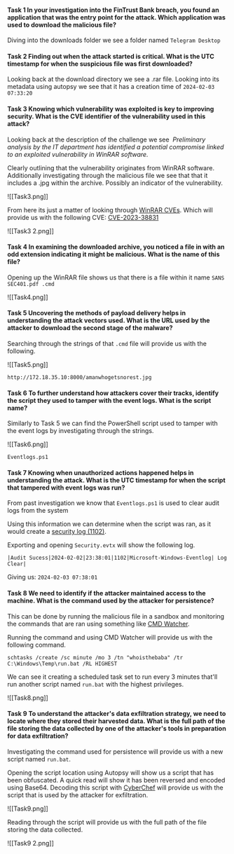 #### Task 1 **In your investigation into the FinTrust Bank breach, you found an application that was the entry point for the attack. Which application was used to download the malicious file?**
Diving into the downloads folder we see a folder named `Telegram Desktop` 

#### Task 2 **Finding out when the attack started is critical. What is the UTC timestamp for when the suspicious file was first downloaded?**
Looking back at the download directory we see a .rar file. Looking into its metadata using autopsy we see that it has a creation time of `2024-02-03 07:33:20`

#### Task 3 **Knowing which vulnerability was exploited is key to improving security. What is the CVE identifier of the vulnerability used in this attack?**
Looking back at the description of the challenge we see  *Preliminary analysis by the IT department has identified a potential compromise linked to an exploited vulnerability in WinRAR software.*

Clearly outlining that the vulnerability originates from WinRAR software. 
Additionally investigating through the malicious file we see that that it includes a .jpg within the archive. Possibly an indicator of the vulnerability.


![[Task3.png]]

From here its just a matter of looking through [WinRAR CVEs](https://www.cvedetails.com/vulnerability-list/vendor_id-1914/product_id-3768/Rarlab-Winrar.html). Which will provide us with the following CVE:
[CVE-2023-38831](https://www.cvedetails.com/cve/CVE-2023-38831/ "CVE-2023-38831 security vulnerability details")

![[Task3 2.png]]


#### Task 4 **In examining the downloaded archive, you noticed a file in with an odd extension indicating it might be malicious. What is the name of this file?**
Opening up the WinRAR file shows us that there is a file within it name 
`SANS SEC401.pdf .cmd`

![[Task4.png]]

#### Task 5 **Uncovering the methods of payload delivery helps in understanding the attack vectors used. What is the URL used by the attacker to download the second stage of the malware?**
Searching through the strings of that `.cmd` file will provide us with the following.


![[Task5.png]]

`http://172.18.35.10:8000/amanwhogetsnorest.jpg`

#### Task 6 **To further understand how attackers cover their tracks, identify the script they used to tamper with the event logs. What is the script name?**
Similarly to Task 5 we can find the PowerShell script used to tamper with the event logs by investigating through the strings. 


![[Task6.png]]

`Eventlogs.ps1`
#### Task 7 **Knowing when unauthorized actions happened helps in understanding the attack. What is the UTC timestamp for when the script that tampered with event logs was run?**

From past investigation we know that `Eventlogs.ps1` is used to clear audit logs from the system

Using this information we can determine when the script was ran, as it would create a [security log (1102)](https://www.ultimatewindowssecurity.com/securitylog/encyclopedia/).

Exporting and opening `Security.evtx` will show the following log.

```
|Audit Sucess|2024-02-02|23:38:01|1102|Microsoft-Windows-Eventlog| Log Clear|
```

Giving us: `2024-02-03 07:38:01` 

#### Task 8 **We need to identify if the attacker maintained access to the machine. What is the command used by the attacker for persistence?**
This can be done by running the malicious file in a sandbox and monitoring the commands that are ran using something like [CMD Watcher](https://www.kahusecurity.com/tools.html). 

Running the command and using CMD Watcher will provide us with the following command. 
```
schtasks /create /sc minute /mo 3 /tn "whoisthebaba" /tr C:\Windows\Temp\run.bat /RL HIGHEST
```
We can see it creating a scheduled task set to run every 3 minutes that'll run another script named `run.bat` with the highest privileges. 


![[Task8.png]]

#### Task 9 **To understand the attacker's data exfiltration strategy, we need to locate where they stored their harvested data. What is the full path of the file storing the data collected by one of the attacker's tools in preparation for data exfiltration?**

Investigating the command used for persistence will provide us with a new script named `run.bat`.

Opening the script location using Autopsy will show us a script that has been obfuscated. A quick read will show it has been reversed and encoded using Base64. Decoding this script with [CyberChef](https://gchq.github.io/CyberChef/) will provide us with the script that is used by the attacker for exfiltration.


![[Task9.png]]

Reading through the script will provide us with the full path of the file storing the data collected.


![[Task9 2.png]]